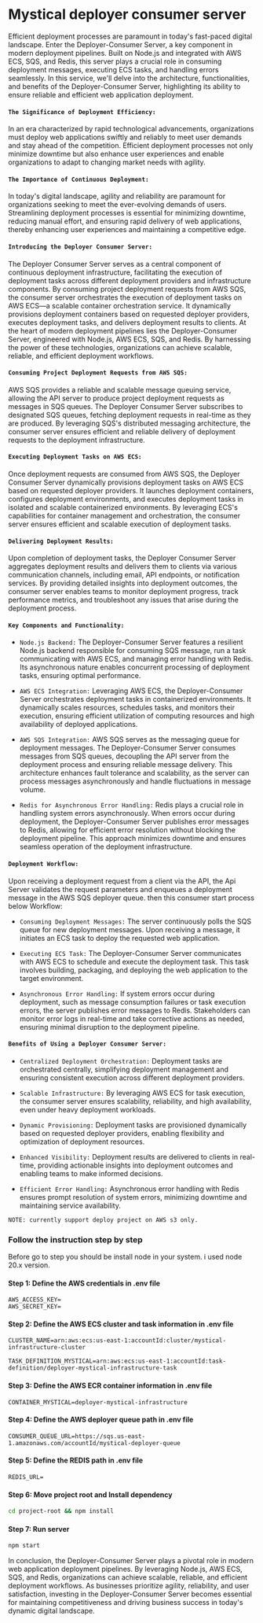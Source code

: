 # Mystical deployer consumer server
Efficient deployment processes are paramount in today's fast-paced digital landscape. Enter the Deployer-Consumer Server, a key component in modern deployment pipelines. Built on Node.js and integrated with AWS ECS, SQS, and Redis, this server plays a crucial role in consuming deployment messages, executing ECS tasks, and handling errors seamlessly. In this service, we'll delve into the architecture, functionalities, and benefits of the Deployer-Consumer Server, highlighting its ability to ensure reliable and efficient web application deployment.

#### `The Significance of Deployment Efficiency:`
In an era characterized by rapid technological advancements, organizations must deploy web applications swiftly and reliably to meet user demands and stay ahead of the competition. Efficient deployment processes not only minimize downtime but also enhance user experiences and enable organizations to adapt to changing market needs with agility.

#### `The Importance of Continuous Deployment:`
In today's digital landscape, agility and reliability are paramount for organizations seeking to meet the ever-evolving demands of users. Streamlining deployment processes is essential for minimizing downtime, reducing manual effort, and ensuring rapid delivery of web applications, thereby enhancing user experiences and maintaining a competitive edge.

#### `Introducing the Deployer Consumer Server:`
The Deployer Consumer Server serves as a central component of continuous deployment infrastructure, facilitating the execution of deployment tasks across different deployment providers and infrastructure components. By consuming project deployment requests from AWS SQS, the consumer server orchestrates the execution of deployment tasks on AWS ECS—a scalable container orchestration service. It dynamically provisions deployment containers based on requested deployer providers, executes deployment tasks, and delivers deployment results to clients. At the heart of modern deployment pipelines lies the Deployer-Consumer Server, engineered with Node.js, AWS ECS, SQS, and Redis. By harnessing the power of these technologies, organizations can achieve scalable, reliable, and efficient deployment workflows.

#### `Consuming Project Deployment Requests from AWS SQS:`
AWS SQS provides a reliable and scalable message queuing service, allowing the API server to produce project deployment requests as messages in SQS queues. The Deployer Consumer Server subscribes to designated SQS queues, fetching deployment requests in real-time as they are produced. By leveraging SQS's distributed messaging architecture, the consumer server ensures efficient and reliable delivery of deployment requests to the deployment infrastructure.

#### `Executing Deployment Tasks on AWS ECS:`
Once deployment requests are consumed from AWS SQS, the Deployer Consumer Server dynamically provisions deployment tasks on AWS ECS based on requested deployer providers. It launches deployment containers, configures deployment environments, and executes deployment tasks in isolated and scalable containerized environments. By leveraging ECS's capabilities for container management and orchestration, the consumer server ensures efficient and scalable execution of deployment tasks.

#### `Delivering Deployment Results:`
Upon completion of deployment tasks, the Deployer Consumer Server aggregates deployment results and delivers them to clients via various communication channels, including email, API endpoints, or notification services. By providing detailed insights into deployment outcomes, the consumer server enables teams to monitor deployment progress, track performance metrics, and troubleshoot any issues that arise during the deployment process.

#### `Key Components and Functionality:`

  -  `Node.js Backend:` The Deployer-Consumer Server features a resilient Node.js backend responsible for consuming SQS 
        message, run a task communicating with AWS ECS, and managing error handling with Redis. Its asynchronous nature 
        enables concurrent processing of deployment tasks, ensuring optimal performance.

  - `AWS ECS Integration:` Leveraging AWS ECS, the Deployer-Consumer Server orchestrates deployment tasks in containerized 
       environments. It dynamically scales resources, schedules tasks, and monitors their execution, ensuring efficient 
       utilization of computing resources and high availability of deployed applications.

  - `AWS SQS Integration:` AWS SQS serves as the messaging queue for deployment messages. The Deployer-Consumer Server 
       consumes messages from SQS queues, decoupling the API server from the deployment process and ensuring reliable message 
       delivery. This architecture enhances fault tolerance and scalability, as the server can process messages asynchronously 
       and handle fluctuations in message volume.

  - `Redis for Asynchronous Error Handling:` Redis plays a crucial role in handling system errors asynchronously. When 
       errors occur during deployment, the Deployer-Consumer Server publishes error messages to Redis, allowing for efficient 
       error resolution without blocking the deployment pipeline. This approach minimizes downtime and ensures seamless 
       operation of the deployment infrastructure.

#### `Deployment Workflow:`

Upon receiving a deployment request from a client via the API, the Api Server validates the request parameters and enqueues a deployment message in the AWS SQS deployer queue. then this consumer start process below Workflow:

  - `Consuming Deployment Messages:` The server continuously polls the SQS queue for new deployment messages. Upon receiving 
       a message, it initiates an ECS task to deploy the requested web application.

 - `Executing ECS Task:` The Deployer-Consumer Server communicates with AWS ECS to schedule and execute the deployment 
       task. This task involves building, packaging, and deploying the web application to the target environment.

  - `Asynchronous Error Handling:`  If system errors occur during deployment, such as message consumption failures or task 
       execution errors, the server publishes error messages to Redis. Stakeholders can monitor error logs in real-time and 
       take corrective actions as needed, ensuring minimal disruption to the deployment pipeline.

#### `Benefits of Using a Deployer Consumer Server:`

  - `Centralized Deployment Orchestration:` Deployment tasks are orchestrated centrally, simplifying deployment management and 
     ensuring consistent execution across different deployment providers.
    
  - `Scalable Infrastructure:` By leveraging AWS ECS for task execution, the consumer server ensures scalability, reliability, 
     and high availability, even under heavy deployment workloads.
    
  - `Dynamic Provisioning:` Deployment tasks are provisioned dynamically based on requested deployer providers, enabling 
     flexibility and optimization of deployment resources.
    
  - `Enhanced Visibility:` Deployment results are delivered to clients in real-time, providing actionable insights into 
     deployment outcomes and enabling teams to make informed decisions.
    
  - `Efficient Error Handling:` Asynchronous error handling with Redis ensures prompt resolution of system errors, minimizing 
     downtime and maintaining service availability.


`NOTE: currently support deploy project on AWS s3 only.`


### Follow the instruction step by step
Before go to step you should be install node in your system. i used node 20.x version.


#### Step 1: Define the AWS credentials in .env file
```
AWS_ACCESS_KEY=
AWS_SECRET_KEY=
```

#### Step 2: Define the AWS ECS cluster and task information in .env file
```
CLUSTER_NAME=arn:aws:ecs:us-east-1:accountId:cluster/mystical-infrastructure-cluster

TASK_DEFINITION_MYSTICAL=arn:aws:ecs:us-east-1:accountId:task-definition/deployer-mystical-infrastructure-task
```

#### Step 3: Define the AWS ECR container information in .env file
```
CONTAINER_MYSTICAL=deployer-mystical-infrastructure
```

#### Step 4: Define the AWS deployer queue path in .env file
```
CONSUMER_QUEUE_URL=https://sqs.us-east-1.amazonaws.com/accountId/mystical-deployer-queue
```

#### Step 5: Define the REDIS path in .env file
```
REDIS_URL=
```

#### Step 6: Move project root and Install dependency
```sh
cd project-root && npm install
```

#### Step 7: Run server
```sh
npm start
```

In conclusion, the Deployer-Consumer Server plays a pivotal role in modern web application deployment pipelines. By leveraging Node.js, AWS ECS, SQS, and Redis, organizations can achieve scalable, reliable, and efficient deployment workflows. As businesses prioritize agility, reliability, and user satisfaction, investing in the Deployer-Consumer Server becomes essential for maintaining competitiveness and driving business success in today's dynamic digital landscape.
